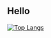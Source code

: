 ## Hello

[![Top Langs](https://github-readme-stats.vercel.app/api/top-langs/?username=igobyjack&layout=compact&count_private=true)](https://github.com/anuraghazra/github-readme-stats)
